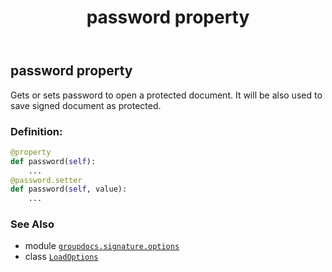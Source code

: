﻿---
title: password property
second_title: GroupDocs.Signature for Python via .NET API References
description: 
type: docs
url: /python-net/groupdocs.signature.options/loadoptions/password/
is_root: false
weight: 50
---

## password property


Gets or sets password to open a protected document.
It will be also used to save signed document as protected.
### Definition:
```python
@property
def password(self):
    ...
@password.setter
def password(self, value):
    ...
```

### See Also
* module [`groupdocs.signature.options`](../../)
* class [`LoadOptions`](/signature/python-net/groupdocs.signature.options/loadoptions)
